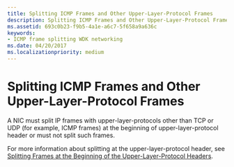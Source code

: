 ```yaml
---
title: Splitting ICMP Frames and Other Upper-Layer-Protocol Frames
description: Splitting ICMP Frames and Other Upper-Layer-Protocol Frames
ms.assetid: 693c0b23-f9b5-4a1e-a6c7-5f658a9a636c
keywords:
- ICMP frame splitting WDK networking
ms.date: 04/20/2017
ms.localizationpriority: medium
---
```


# Splitting ICMP Frames and Other Upper-Layer-Protocol Frames





A NIC must split IP frames with upper-layer-protocols other than TCP or UDP (for example, ICMP frames) at the beginning of upper-layer-protocol header or must not split such frames.

For more information about splitting at the upper-layer-protocol header, see [Splitting Frames at the Beginning of the Upper-Layer-Protocol Headers](splitting-frames-at-the-beginning-of-the-upper-layer-protocol-headers.md).

 

 






